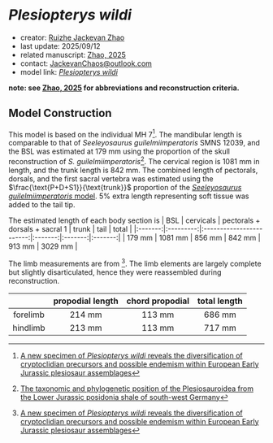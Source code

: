 # *Plesiopterys wildi*

- creator: [Ruizhe Jackevan Zhao](https://orcid.org/0009-0001-4869-3008) 
- last update: 2025/09/12
- related manuscript: [Zhao, 2025](https://doi.org/10.1101/2024.02.15.578844)
- contact: JackevanChaos@outlook.com
- model link: [*Plesiopterys wildi*](https://github.com/Pliosaurus-kevani/Mundus-Cyclus/blob/3f42d06a936ddd309c7f26efef94b6ec95662a8d/Plesiosauria/Plesiopterys%20wildi/Plesiopterys%20wildi.pdf)

**note: see [Zhao, 2025](https://doi.org/10.1101/2024.02.15.578844) for abbreviations and reconstruction criteria.**

## Model Construction

This model is based on the individual MH 7[^1]. The mandibular length is comparable to that of *Seeleyosaurus guilelmiimperatoris* SMNS 12039, and the BSL was estimated at 179 mm using the proportion of the skull reconstruction of *S. guilelmiimperatoris*[^2]. The cervical region is 1081 mm in length, and the trunk length is 842 mm. The combined length of pectorals, dorsals, and the first sacral vertebra was estimated using the $\frac{\text{P+D+S1}}{\text{trunk}}$ proportion of the [*Seeleyosaurus guilelmiimperatoris* model](https://github.com/Pliosaurus-kevani/Mundus-Cyclus/tree/3f42d06a936ddd309c7f26efef94b6ec95662a8d/Plesiosauria/Seeleyosaurus%20guilelmiimperatoris). 5% extra length representing soft tissue was added to the tail tip. 

The estimated length of each body section is 
| BSL     | cervicals | pectorals + dorsals + sacral 1 | trunk   | tail    | total   |
|:-------:|:---------:|:------------------------:|:-------:|:-------:|:-------:|
| 179 mm | 1081 mm   | 856 mm   | 842 mm | 913 mm | 3029 mm |

The limb measurements are from [^1]. The limb elements are largely complete but slightly disarticulated, hence they were reassembled during reconstruction.

|          | propodial length | chord propodial | total length   |
|:--------:|:----------------:|:---------------:|:--------------:|
| forelimb | 214 mm           | 113 mm          | 686 mm |
| hindlimb | 213 mm           | 113 mm          | 717 mm |


[^1]:[A new specimen of *Plesiopterys wildi* reveals the diversification of cryptoclidian precursors and possible endemism within European Early Jurassic plesiosaur assemblages](10.7717/peerj.18960)
[^2]: [The taxonomic and phylogenetic position of the Plesiosauroidea from the Lower Jurassic posidonia shale of south-west Germany]( https://doi.org/10.1111/j.1475-4983.2007.00654.x)

